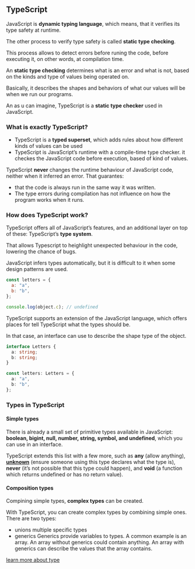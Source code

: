 ## TypeScript

JavaScript is **dynamic typing language**, which means, that it verifies its type safety at runtime.

The other process to verify type safety is called **static type checking**.

This process allows to detect errors before runing the code, before executing it, on other words, at compilation time.

An **static type checking** determines what is an error and what is not, based on the kinds and type of values being operated on.

Basically, it describes the shapes and behaviors of what our values will be when we run our programs.

An as u can imagine, TypeScript is a **static type checker** used in JavaScript.

### What is exactly TypeScript?

- TypeScript is a **typed superset**, which adds rules about how different kinds of values can be used
- TypeScript is JavaScript’s runtime with a compile-time type checker. it checkes the JavaScript code before execution, based of kind of values.

TypeScript **never** changes the runtime behaviour of JavaScript code, neither when it inferred an error. That guarantes:

- that the code is always run in the same way it was written.
- The type errors during compilation has not influence on how the program works when it runs.

### How does TypeScript work?

TypeScript offers all of JavaScript’s features, and an additional layer on top of these: TypeScript’s **type system**.

That allows Typescript to heighlight unexpected behaviour in the code, lowering the chance of bugs.

JavaScript infers types automatically, but it is difficult to it when some design patterns are used.

```javascript
const letters = {
  a: "a",
  b: "b",
};

console.log(object.c); // undefined
```

TypeScript supports an extension of the JavaScript language, which offers places for tell TypeScript what the types should be.

In that case, an interface can use to describe the shape type of the object.

```typescript
interface Letters {
  a: string;
  b: string;
}

const letters: Letters = {
  a: "a",
  b: "b",
};
```

### Types in TypeScript

#### Simple types

There is already a small set of primitive types available in JavaScript: **boolean, bigint, null, number, string, symbol, and undefined**, which you can use in an interface.

TypeScript extends this list with a few more, such as **any** (allow anything), [**unknown**](https://mariusschulz.com/blog/the-unknown-type-in-typescript) (ensure someone using this type declares what the type is), **never** (it’s not possible that this type could happen), and **void** (a function which returns undefined or has no return value).

#### Composition types

Compining simple types, **complex types** can be created.

With TypeScript, you can create complex types by combining simple ones. There are two types:

- unions
  multiple specific types
- generics
  Generics provide variables to types. A common example is an array. An array without generics could contain anything. An array with generics can describe the values that the array contains.

[learn more about type](https://github.com/artrugh/typescript)
